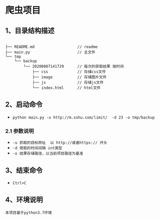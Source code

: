 # 爬虫项目



## 1、目录结构描述
```

├── README.md                   // readme
├── main.py                     // 主文件
└── tmp                         
    └── backup
        └── 20200807141729      // 每次的获取结果 按时间
            ├── css             // 存储css文件
            ├── image           // 存储图片文件
            ├── js              // 存储js文件
            └── index.html      // html文件
```


## 2、启动命令

- `python main.py -u http://m.sohu.com/limit/  -d 23 -o tmp/backup`

### 2.1 参数说明

- `-u 抓取的目标网址  以 http://或者https:// 开头`
- `-d 爬取的时间间隔 int类型`
- `-o 结果存储路径，以当前项目路径为基准`

## 3、结束命令

- `Ctrl+C`

## 4、环境说明

```
本项目基于python3.7环境
```